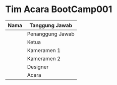 # Tim Acara BootCamp001
 | Nama   | Tanggung Jawab   |
 |--------|------------------|
 |        | Penanggung Jawab |
 |        | Ketua            |
 |        | Kameramen 1      |
 |        | Kameramen 2      |
 |        | Designer         |
 |        | Acara            |
